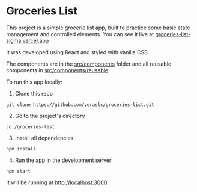 # Groceries List

This project is a simple grocerie list app, built to practice some basic state management and controlled elements. You can see it live at [groceries-list-sigma.vercel.app](https://groceries-list-sigma.vercel.app/)

It was developed using React and styled with vanilla CSS.

The components are in the [src/components](https://github.com/verasls/practicing-react/tree/main/grocerie-list/src/components) folder and all reusable components in [src/components/reusable](https://github.com/verasls/practicing-react/tree/main/grocerie-list/src/components/reusable).

To run this app locally:

1. Clone this repo

```
git clone https://github.com/verasls/groceries-list.git
```

2. Go to the project's directory

```
cd /groceries-list
```

3. Install all dependencies

```
npm install
```

4. Run the app in the development server

```
npm start
```

It will be running at [http://localhost:3000](http://localhost:3000).
